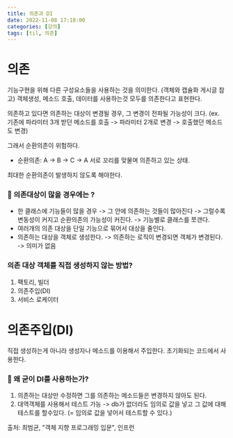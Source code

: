 ```yaml
---
title: 의존과 DI
date: 2022-11-08 17:18:00
categories: [강의]
tags: [til, 의존]
---
```


# 의존
기능구현을 위해 다른 구성요소들을 사용하는 것을 의미한다. (객체와 캡슐화 게시글 참고)
객체생성, 메소드 호출, 데이터를 사용하는것 모두를 의존한다고 표현한다.

의존하고 있다면 의존하는 대상이 변경될 경우, 그 변경이 전파될 가능성이 크다.
(ex. 기존에 파라미터 3개 받던 메소드를 호출 -> 파라미터 2개로 변경 -> 호출했던 메소드도 변경)

그래서 순환의존이 위험하다.
- 순환의존: A -> B -> C -> A 서로 꼬리를 맞물며 의존하고 있는 상태.

최대한 순환의존이 발생하지 않도록 해야한다.

### 🤫 의존대상이 많을 경우에는 ?
- 한 클래스에 기능들이 많을 경우 -> 그 안에 의존하는 것들이 많아진다 -> 그럴수록 변동성이 커지고 순환의존의 가능성이 커진다. -> 기능별로 클래스를 쪼갠다. 
- 여러개의 의존 대상을 단일 기능으로 묶어서 대상을 줄인다. 
- 의존하는 대상을 객체로 생성한다. -> 의존하는 로직이 변경되면 객체가 변경된다. -> 의미가 없음

### 의존 대상 객체를 직접 생성하지 않는 방법?
1. 팩토리, 빌더
2. 의존주입(DI)
3. 서비스 로케이터

# 의존주입(DI)
직접 생성하는게 아니라 생성자나 메소드를 이용해서 주입한다. 초기화되는 코드에서 사용한다.

### 🧐 왜 굳이 DI를 사용하는가?

1. 의존하는 대상만 수정하면 그를 의존하는 메소드들은 변경하지 않아도 된다.
2. 대역객체를 사용해서 테스트 가능 -> db가 없더라도 임의로 값을 넣고 그 값에 대해 테스트를 할수있다. (= 임의로 값을 넣어서 테스트할 수 있다.)

출처: 최범균, "객체 지향 프로그래밍 입문", 인프런






